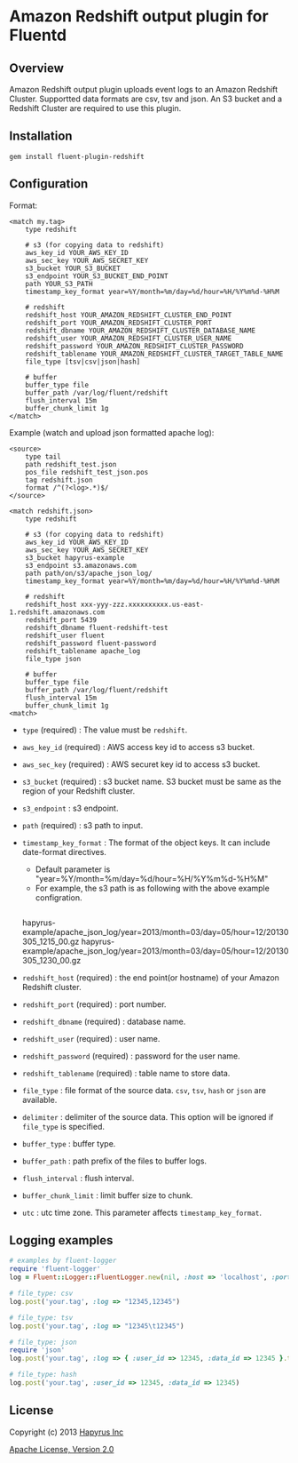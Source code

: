 Amazon Redshift output plugin for Fluentd
========

## Overview

Amazon Redshift output plugin uploads event logs to an Amazon Redshift Cluster. Supportted data formats are csv, tsv and json. An S3 bucket and a Redshift Cluster are required to use this plugin.

## Installation

    gem install fluent-plugin-redshift

## Configuration

Format:

    <match my.tag>
        type redshift

        # s3 (for copying data to redshift)
        aws_key_id YOUR_AWS_KEY_ID
        aws_sec_key YOUR_AWS_SECRET_KEY
        s3_bucket YOUR_S3_BUCKET
        s3_endpoint YOUR_S3_BUCKET_END_POINT
        path YOUR_S3_PATH
        timestamp_key_format year=%Y/month=%m/day=%d/hour=%H/%Y%m%d-%H%M

        # redshift
        redshift_host YOUR_AMAZON_REDSHIFT_CLUSTER_END_POINT
        redshift_port YOUR_AMAZON_REDSHIFT_CLUSTER_PORT
        redshift_dbname YOUR_AMAZON_REDSHIFT_CLUSTER_DATABASE_NAME
        redshift_user YOUR_AMAZON_REDSHIFT_CLUSTER_USER_NAME
        redshift_password YOUR_AMAZON_REDSHIFT_CLUSTER_PASSWORD
        redshift_tablename YOUR_AMAZON_REDSHIFT_CLUSTER_TARGET_TABLE_NAME
        file_type [tsv|csv|json|hash]

        # buffer
        buffer_type file
        buffer_path /var/log/fluent/redshift
        flush_interval 15m
        buffer_chunk_limit 1g
    </match>

Example (watch and upload json formatted apache log):

    <source>
        type tail
        path redshift_test.json
        pos_file redshift_test_json.pos
        tag redshift.json
        format /^(?<log>.*)$/
    </source>

    <match redshift.json>
        type redshift

        # s3 (for copying data to redshift)
        aws_key_id YOUR_AWS_KEY_ID
        aws_sec_key YOUR_AWS_SECRET_KEY
        s3_bucket hapyrus-example
        s3_endpoint s3.amazonaws.com
        path path/on/s3/apache_json_log/
        timestamp_key_format year=%Y/month=%m/day=%d/hour=%H/%Y%m%d-%H%M

        # redshift
        redshift_host xxx-yyy-zzz.xxxxxxxxxx.us-east-1.redshift.amazonaws.com
        redshift_port 5439
        redshift_dbname fluent-redshift-test
        redshift_user fluent
        redshift_password fluent-password
        redshift_tablename apache_log
        file_type json

        # buffer
        buffer_type file
        buffer_path /var/log/fluent/redshift
        flush_interval 15m
        buffer_chunk_limit 1g
    <match>

+ `type` (required) : The value must be `redshift`.

+ `aws_key_id` (required) : AWS access key id to access s3 bucket.

+ `aws_sec_key` (required) : AWS securet key id to access s3 bucket.

+ `s3_bucket` (required) : s3 bucket name. S3 bucket must be same as the region of your Redshift cluster.

+ `s3_endpoint` : s3 endpoint.

+ `path` (required) : s3 path to input.

+ `timestamp_key_format` : The format of the object keys. It can include date-format directives.

  - Default parameter is "year=%Y/month=%m/day=%d/hour=%H/%Y%m%d-%H%M"
  - For example, the s3 path is as following with the above example configration.
    <pre>
  hapyrus-example/apache_json_log/year=2013/month=03/day=05/hour=12/20130305_1215_00.gz
  hapyrus-example/apache_json_log/year=2013/month=03/day=05/hour=12/20130305_1230_00.gz
</pre>

+ `redshift_host` (required) : the end point(or hostname) of your Amazon Redshift cluster.

+ `redshift_port` (required) : port number.

+ `redshift_dbname` (required) : database name.

+ `redshift_user` (required) : user name.

+ `redshift_password` (required) : password for the user name.

+ `redshift_tablename` (required) : table name to store data.

+ `file_type` : file format of the source data.  `csv`, `tsv`, `hash` or `json` are available.

+ `delimiter` : delimiter of the source data. This option will be ignored if `file_type` is specified.

+ `buffer_type` : buffer type.

+ `buffer_path` : path prefix of the files to buffer logs.

+ `flush_interval` : flush interval.

+ `buffer_chunk_limit` : limit buffer size to chunk.

+ `utc` : utc time zone. This parameter affects `timestamp_key_format`.

## Logging examples
```ruby
# examples by fluent-logger
require 'fluent-logger'
log = Fluent::Logger::FluentLogger.new(nil, :host => 'localhost', :port => 24224)

# file_type: csv
log.post('your.tag', :log => "12345,12345")

# file_type: tsv
log.post('your.tag', :log => "12345\t12345")

# file_type: json
require 'json'
log.post('your.tag', :log => { :user_id => 12345, :data_id => 12345 }.to_json)

# file_type: hash
log.post('your.tag', :user_id => 12345, :data_id => 12345)
```

## License

Copyright (c) 2013 [Hapyrus Inc](http://hapyrus.com)

[Apache License, Version 2.0](http://www.apache.org/licenses/LICENSE-2.0)
